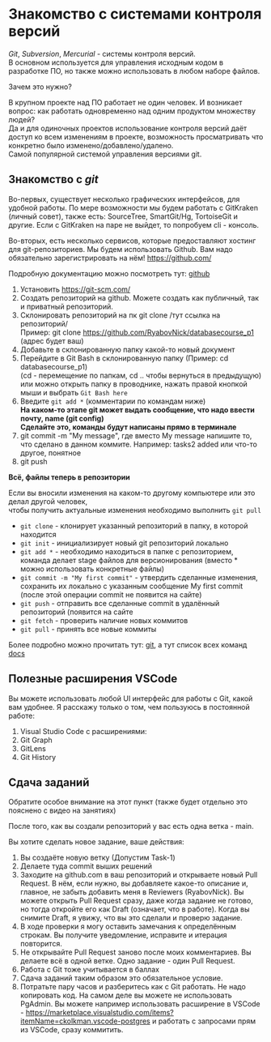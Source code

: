 # Знакомство с системами контроля версий

_Git_, _Subversion_, _Mercurial_ - системы контроля версий.  
В основном используется для управления исходным кодом в разработке ПО, но также
можно использовать в любом наборе файлов.

Зачем это нужно?

В крупном проекте над ПО работает не один человек. И возникает вопрос:
как работать одновременно над одним продуктом множеству людей?  
Да и для одиночных проектов использование контроля версий даёт доступ ко всем
изменениям в проекте, возможность просматривать что конкретно было изменено/добавлено/удалено.  
Самой популярной системой управления версиями git.

## Знакомство с _git_

Во-первых, существует несколько графических интерфейсов, для удобной работы. По мере возможности мы будем работать с GitKraken (личный совет), также есть: SourceTree, SmartGit/Hg, TortoiseGit и другие. Если с GitKraken на паре не выйдет, то попробуем cli - консоль.

Во-вторых, есть несколько сервисов, которые предоставляют хостинг для git-репозиториев.
Мы будем использовать Github. Вам надо обязательно зарегистрировать на нём! https://github.com/

Подробную документацию можно посмотреть тут:
[github](https://guides.github.com/activities/hello-world/)

1. Установить https://git-scm.com/
2. Создать репозиторий на github. Можете создать как публичный, так и приватный репозиторий.
3. Склонировать репозиторий на пк git clone /тут ссылка на репозиторий/  
   Пример: git clone https://github.com/RyabovNick/databasecourse_p1 (адрес будет ваш)
4. Добавьте в склонированную папку какой-то новый документ
5. Перейдите в Git Bash в склонированную папку (Пример: cd databasecourse_p1)  
   (cd - перемещение по папкам, cd .. чтобы вернуться в предыдущую) или можно открыть папку в проводнике, нажать правой кнопкой мыши и выбрать `Git Bash here`
6. Введите `git add *` (комментарии по командам ниже)  
   **На каком-то этапе git может выдать сообщение, что надо ввести почту, name (git config)  
   Сделайте это, команды будут написаны прямо в терминале**
7. git commit -m "My message", где вместо My message напишите то, что сделано в данном коммите. Например: tasks2 added или что-то другое, понятное
8. git push

**Всё, файлы теперь в репозитории**

Если вы вносили изменения на каком-то другому компьютере или это делал другой человек,  
чтобы получить актуальные изменения необходимо выполнить `git pull`

- `git clone` - клонирует указанный репозиторий в папку, в которой находится
- `git init` - инициализирует новый git репозиторий локально
- `git add *` - необходимо находиться в папке с репозиторием, команда делает stage файлов для версионирования (вместо * можно использовать конкретные файлы)
- `git commit -m "My first commit"` - утвердить сделанные изменения, сохранить их локально с указанным сообщение My first commit (после этой операции commit не появится на сайте)
- `git push` - отправить все сделанные commit в удалённый репозиторий (появится на сайте
- `git fetch` - проверить наличие новых коммитов
- `git pull` - принять все новые коммиты

Более подробно можно прочитать тут:
[git](https://git-scm.com/doc), а тут список всех команд [docs](https://services.github.com/on-demand/downloads/github-git-cheat-sheet.pdf)

## Полезные расширения VSCode

Вы можете использовать любой UI интерфейс для работы с Git, какой вам удобнее. Я расскажу только о том, чем пользуюсь в постоянной работе:

1. Visual Studio Code с расширениями:
2. Git Graph
3. GitLens
4. Git History

## Сдача заданий

Обратите особое внимание на этот пункт (также будет отдельно это пояснено с видео на занятиях)

После того, как вы создали репозиторий у вас есть одна ветка - main.

Вы хотите сделать новое задание, ваше действия:

1. Вы создаёте новую ветку (Допустим Task-1)
2. Делаете туда commit выших решений
3. Заходите на github.com в ваш репозиторий и открываете новый Pull Request. В нём, если нужно, вы добавляете какое-то описание и, главное, не забыть добавить меня в Reviewers (RyabovNick). Вы можете открыть Pull Request сразу, даже когда задание не готово, но тогда откройте его как Draft (означает, что в работе). Когда вы снимите Draft, я увижу, что вы это сделали и проверю задание.
4. В ходе проверки я могу оставить замечания к определённым строкам. Вы получите уведомление, исправите и итерация повторится.
5. Не открывайте Pull Request заново после моих комментариев. Вы делаете всё в одной ветке. Одно задание - один Pull Request.
6. Работа с Git тоже учитывается в баллах
7. Сдача заданий таким образом это обязательное условие.
8. Потратьте пару часов и разберитесь как с Git работать. Не надо копировать код. На самом деле вы можете не использовать PgAdmin. Вы можете например использовать расширение в VSCode - https://marketplace.visualstudio.com/items?itemName=ckolkman.vscode-postgres и работать с запросами прям из VSCode, сразу коммитить.